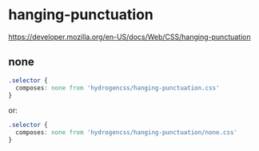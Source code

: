 # hanging-punctuation

https://developer.mozilla.org/en-US/docs/Web/CSS/hanging-punctuation

## none
```css
.selector {
  composes: none from 'hydrogencss/hanging-punctuation.css'
}
```

or:
```css
.selector {
  composes: none from 'hydrogencss/hanging-punctuation/none.css'
}
```

